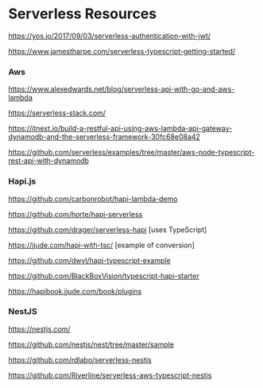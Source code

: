 # Serverless Resources

https://yos.io/2017/09/03/serverless-authentication-with-jwt/

https://www.jamestharpe.com/serverless-typescript-getting-started/

### Aws

https://www.alexedwards.net/blog/serverless-api-with-go-and-aws-lambda

https://serverless-stack.com/

https://itnext.io/build-a-restful-api-using-aws-lambda-api-gateway-dynamodb-and-the-serverless-framework-30fc68e08a42

https://github.com/serverless/examples/tree/master/aws-node-typescript-rest-api-with-dynamodb

### Hapi.js

https://github.com/carbonrobot/hapi-lambda-demo

https://github.com/horte/hapi-serverless

https://github.com/drager/serverless-hapi [uses TypeScript]

https://jjude.com/hapi-with-tsc/ [example of conversion]

https://github.com/dwyl/hapi-typescript-example

https://github.com/BlackBoxVision/typescript-hapi-starter

https://hapibook.jjude.com/book/plugins

### NestJS

https://nestjs.com/

https://github.com/nestjs/nest/tree/master/sample

https://github.com/rdlabo/serverless-nestjs

https://github.com/Riverline/serverless-aws-typescript-nestjs
